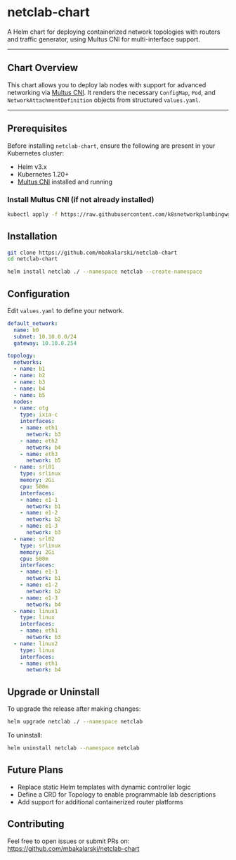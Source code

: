 # netclab-chart

A Helm chart for deploying containerized network topologies with routers and traffic generator, using Multus CNI for multi-interface support.

---

## Chart Overview

This chart allows you to deploy lab nodes with support for advanced networking via [Multus CNI](https://github.com/k8snetworkplumbingwg/multus-cni).
It renders the necessary `ConfigMap`, `Pod`, and `NetworkAttachmentDefinition` objects from structured `values.yaml`.

---

## Prerequisites

Before installing `netclab-chart`, ensure the following are present in your Kubernetes cluster:

- Helm v3.x
- Kubernetes 1.20+
- [Multus CNI](https://github.com/k8snetworkplumbingwg/multus-cni) installed and running

### Install Multus CNI (if not already installed)

```bash
kubectl apply -f https://raw.githubusercontent.com/k8snetworkplumbingwg/multus-cni/master/deployments/multus-daemonset-thick.yml
```

## Installation

```bash
git clone https://github.com/mbakalarski/netclab-chart
cd netclab-chart

helm install netclab ./ --namespace netclab --create-namespace
```

## Configuration

Edit `values.yaml` to define your network.

```yaml
default_network:
  name: b0
  subnet: 10.10.0.0/24
  gateway: 10.10.0.254

topology:
  networks:
  - name: b1
  - name: b2
  - name: b3
  - name: b4
  - name: b5
  nodes:
  - name: otg
    type: ixia-c
    interfaces:
    - name: eth1
      network: b3
    - name: eth2
      network: b4
    - name: eth3
      network: b5
  - name: srl01
    type: srlinux
    memory: 2Gi
    cpu: 500m
    interfaces:
    - name: e1-1
      network: b1
    - name: e1-2
      network: b2
    - name: e1-3
      network: b3
  - name: srl02
    type: srlinux
    memory: 2Gi
    cpu: 500m
    interfaces:
    - name: e1-1
      network: b1
    - name: e1-2
      network: b2
    - name: e1-3
      network: b4
  - name: linux1
    type: linux
    interfaces:
    - name: eth1
      network: b3
  - name: linux2
    type: linux
    interfaces:
    - name: eth1
      network: b4
```

## Upgrade or Uninstall

To upgrade the release after making changes:
```bash
helm upgrade netclab ./ --namespace netclab
```

To uninstall:
```bash
helm uninstall netclab --namespace netclab
```

## Future Plans

- Replace static Helm templates with dynamic controller logic
- Define a CRD for Topology to enable programmable lab descriptions
- Add support for additional containerized router platforms

## Contributing

Feel free to open issues or submit PRs on:
https://github.com/mbakalarski/netclab-chart
